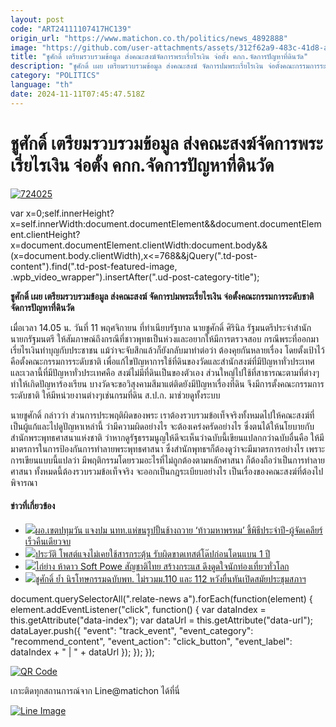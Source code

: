 ```yaml
---
layout: post
code: "ART24111107417HC139"
origin_url: "https://www.matichon.co.th/politics/news_4892888"
image: "https://github.com/user-attachments/assets/312f62a9-483c-41d8-a10b-ca551ff03314"
title: "ชูศักดิ์ เตรียมรวบรวมข้อมูล ส่งคณะสงฆ์จัดการพระเรี่ยไรเงิน จ่อตั้ง คกก.จัดการปัญหาที่ดินวัด"
description: "ชูศักดิ์ เผย เตรียมรวบรวมข้อมูล ส่งคณะสงฆ์ จัดการปมพระเรี่ยไรเงิน จ่อตั้งคณะกรรมการระดับชาติจัดการปัญหาที่ดินวัด"
category: "POLITICS"
language: "th"
date: 2024-11-11T07:45:47.518Z
---
```


# ชูศักดิ์ เตรียมรวบรวมข้อมูล ส่งคณะสงฆ์จัดการพระเรี่ยไรเงิน จ่อตั้ง คกก.จัดการปัญหาที่ดินวัด

[![](https://www.matichon.co.th/wp-content/uploads/2024/11/724025.jpg "724025")](https://www.matichon.co.th/wp-content/uploads/2024/11/724025.jpg)

var x=0;self.innerHeight?x=self.innerWidth:document.documentElement&&document.documentElement.clientHeight?x=document.documentElement.clientWidth:document.body&&(x=document.body.clientWidth),x<=768&&jQuery(".td-post-content").find(".td-post-featured-image, .wpb\_video\_wrapper").insertAfter(".ud-post-category-title");

**ชูศักดิ์ เผย เตรียมรวบรวมข้อมูล ส่งคณะสงฆ์ จัดการปมพระเรี่ยไรเงิน จ่อตั้งคณะกรรมการระดับชาติจัดการปัญหาที่ดินวัด**

เมื่อเวลา 14.05 น. วันที่ 11 พฤศจิกายน ที่ทำเนียบรัฐบาล นายชูศักดิ์ ศิรินิล รัฐมนตรีประจำสำนักนายกรัฐมนตรี ให้สัมภาษณ์ถึงกรณีที่ชาวพุทธเป็นห่วงและอยากให้มีการตรวจสอบ กรณีพระที่ออกมาเรี่ยไรเงินทำบุญกับประชาชน แม้ว่าจะจับสึกแล้วก็ยังกลับมาทำต่อว่า ต้องคุยกันหลายเรื่อง โดยตั้งเป้าไว้คือตั้งคณะกรรมการระดับชาติ เพื่อแก้ไขปัญหาการใช้ที่ดินของวัดและสำนักสงฆ์ที่มีปัญหาทั่วประเทศ และเวลานี้ที่มีปัญหาทั่วประเทศคือ สงฆ์ไม่มีที่ดินเป็นของตัวเอง ส่วนใหญ่ไปใช้ที่สาธารณะตามที่ต่างๆ ทำให้เกิดปัญหาร้องเรียน บางวัดจะขอวิสุงคามสีมาแต่ติดยังมีปัญหาเรื่องที่ดิน จึงมีการตั้งคณะกรรมการระดับชาติ ให้มีหน่วยงานต่างๆเช่นกรมที่ดิน ส.ป.ก. มาช่วยดูทั้งระบบ

นายชูศักดิ์ กล่าวว่า ส่วนการประพฤติผิดของพระ เราต้องรวบรวมข้อเท็จจริงทั้งหมดไปให้คณะสงฆ์ที่เป็นผู้แก้และไปดูปัญหาเหล่านี้ ว่ามีความผิดอย่างไร จะต้องเคร่งครัดอย่างไร ซึ่งตนได้ให้นโยบายกับสำนักพระพุทธศาสนาแห่งชาติ ว่าหากดูรัฐธรรมนูญให้ดีจะเห็นว่าฉบับนี้เขียนแปลกกว่าฉบับอื่นคือ ให้มีมาตรการในการป้องกันการทำลายพระพุทธศาสนา ซึ่งสำนักพุทธฯก็ต้องดูว่าจะมีมาตรการอย่างไร เพราะการเขียนแบบนี้แปลว่า มีพฤติกรรมโดยรวมอะไรที่ไม่ถูกต้องตามหลักศาสนา ก็ต้องถือว่าเป็นการทำลายศาสนา ทั้งหมดนี้ต้องรวบรวมข้อเท็จจริง จะออกเป็นกฎระเบียบอย่างไร เป็นเรื่องของคณะสงฆ์ที่ต้องไปพิจารณา

#### ข่าวที่เกี่ยวข้อง

*   [![](https://www.matichon.co.th/wp-content/uploads/2024/11/WEBBB-10.jpg)ผอ.เขตปทุมวัน แจงปม นทท.แห่ขนรูปปั้นช้างถวาย ‘ท้าวมหาพรหม’ ชี้พิธีประจำปี-ผู้จัดเคลียร์เร็วคืนเดียวจบ](https://www.matichon.co.th/local/quality-life/news_4892905)
*   [![](https://www.matichon.co.th/wp-content/uploads/2024/11/78754663.jpg)ประวัติ โพสต์แจงไม่เคยใช้สารกระตุ้น รับผิดขาดเทสต์โด๊ปก่อนโดนแบน 1 ปี](https://www.matichon.co.th/sport/news_4892879)
*   [![](https://www.matichon.co.th/wp-content/uploads/2024/11/01-63.jpg)ไก่ย่าง ห้าดาว Soft Powe สัญชาติไทย สร้างกระแส ดึงดูดใจนักท่องเที่ยวทั่วโลก](https://www.matichon.co.th/publicize/news_4892782)
*   [![](https://www.matichon.co.th/wp-content/uploads/2024/11/728-135.jpg)ชูศักดิ์ ย้ำ นิรโทษกรรมฉบับพท. ไม่รวมม.110 และ 112 หวังยื่นทันเปิดสมัยประชุมสภาฯ](https://www.matichon.co.th/politics/news_4892882)

document.querySelectorAll(".relate-news a").forEach(function(element) { element.addEventListener("click", function() { var dataIndex = this.getAttribute("data-index"); var dataUrl = this.getAttribute("data-url"); dataLayer.push({ "event": "track\_event", "event\_category": "recommend\_content", "event\_action": "click\_button", "event\_label": dataIndex + " | " + dataUrl }); }); });

[![QR Code](https://www.matichon.co.th/wp-content/uploads/2023/07/wob1371z.jpg)](https://lin.ee/ht0nDxX)

เกาะติดทุกสถานการณ์จาก Line@matichon ได้ที่นี่

[![Line Image](https://www.matichon.co.th/wp-content/uploads/2023/07/th.png)](https://lin.ee/ht0nDxX)